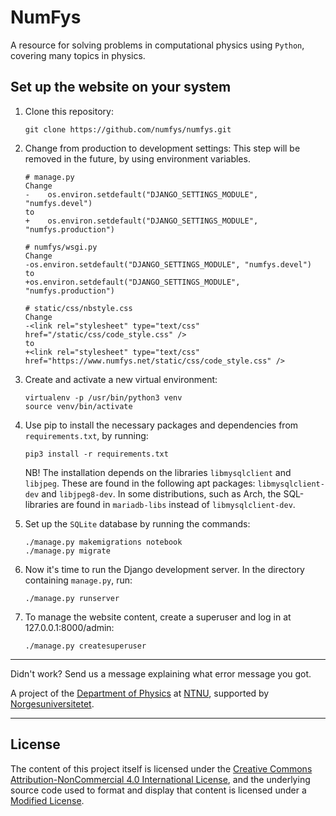 # NumFys
A resource for solving problems in computational physics using <code>Python</code>, covering many topics in physics.

## Set up the website on your system
1. Clone this repository:

    ```
    git clone https://github.com/numfys/numfys.git
    ```
2. Change from production to development settings:
    This step will be removed in the future, by using environment variables.

    ```
    # manage.py
    Change
    -    os.environ.setdefault("DJANGO_SETTINGS_MODULE", "numfys.devel")
    to
    +    os.environ.setdefault("DJANGO_SETTINGS_MODULE", "numfys.production")
    ```

    ```
    # numfys/wsgi.py
    Change
    -os.environ.setdefault("DJANGO_SETTINGS_MODULE", "numfys.devel")
    to
    +os.environ.setdefault("DJANGO_SETTINGS_MODULE", "numfys.production")
    ```

    ```
    # static/css/nbstyle.css
    Change
    -<link rel="stylesheet" type="text/css" href="/static/css/code_style.css" />
    to
    +<link rel="stylesheet" type="text/css" href="https://www.numfys.net/static/css/code_style.css" />
    ```

3. Create and activate a new virtual environment:

    ```
    virtualenv -p /usr/bin/python3 venv
    source venv/bin/activate
    ```
4. Use pip to install the necessary packages and dependencies from `requirements.txt`, by running:

    ```
    pip3 install -r requirements.txt
    ```
    NB! The installation depends on the libraries `libmysqlclient` and `libjpeg`.
    These are found in the following apt packages: `libmysqlclient-dev` and `libjpeg8-dev`.
    In some distributions, such as Arch, the SQL-libraries are found in `mariadb-libs` instead of `libmysqlclient-dev`.
5. Set up the `SQLite` database by running the commands:

    ```
    ./manage.py makemigrations notebook
    ./manage.py migrate
    ```
6. Now it's time to run the Django development server. In the directory containing `manage.py`, run:

    ```
    ./manage.py runserver
    ```
7. To manage the website content, create a superuser and log in at 127.0.0.1:8000/admin:

    ```
    ./manage.py createsuperuser
    ```
---

Didn't work? Send us a message explaining what error message you got.

A project of the [Department of Physics](https://www.ntnu.edu/physics) at [NTNU](https://www.ntnu.edu/), supported by [Norgesuniversitetet](https://norgesuniversitetet.no).

___
## License

The content of this project itself is licensed under the [Creative Commons Attribution-NonCommercial 4.0 International License](https://creativecommons.org/licenses/by-nc/4.0/), and the underlying source code used to format and display that content is licensed under a [Modified License](LICENSE.md).
